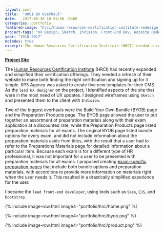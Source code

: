 ```yaml
---
layout: post
title:  "HRCI UX Overhaul"
date:   2017-05-30 10:59:56 -0400
categories: portfolio
featured-image: "hrci/human-resources-certification-institute-redesign.png"
project-tags: "UX Design, Sketch, InVision, Front-End Dev, Website Redesign"
year: "2016-2017"
noindex: true
excerpt: The Human Resources Certification Institute (HRCI) needed a refresh of their website to reflect their recently simplified enrollment process. I was the lead UX designer on the project, though when we got to the development phase I became the lead front-end developer.
---
```


**[Project Site](http://hrci.org/)**

The [Human Resources Certification Institute](http://www.hrci.org) (HRCI) had recently expanded and simplified their certification offerings. They needed a refresh of their website to make both finding the right certification and signing up for it simple. RP3 Agency was asked to create five new templates for their CMS. As the `lead UX designer` on the project, I identified aspects of the site that were in the most need of UX updates. I designed wireframes using `Sketch` and presented them to the client with `InVision`.

Two of the biggest overhauls were the Build Your Own Bundle (BYOB) page and the Preparation Products page. The BYOB page allowed the user to put together an assortment of preparation materials along with their exam application at a discounted rate, while the Preparation Products page listed preparation materials for all exams. The original BYOB page listed bundle options for every exam, and did not include information about the preparation materials aside from titles, with the result that a user had to refer to the Preparations Materials page for detailed information about a particular item. Because each exam is for a different type of HR professional, it was not important for a user to be presented with preparation materials for all exams. I proposed creating [exam-specific preparation pages](https://www.hrci.org/how-to-get-certified/build-your-own-bundle/aphr-preparation) that include both bundle options and preparation materials, with accordions to provide more information on materials right when the user needs it. This resulted in a drastically simplified experience for the user.

I became the `lead front-end developer`, using tools such as `Sass`, `EJS`, and `bootstrap`.

{% include image-row.html image4="portfolio/hrci/home.png" %}

{% include image-row.html image4="portfolio/hrci/byob.png" %}

{% include image-row.html image4="portfolio/hrci/product.png" %}

